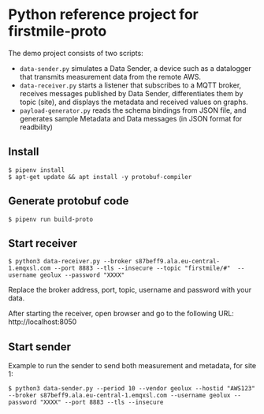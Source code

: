 # Python reference project for firstmile-proto

The demo project consists of two scripts: 
* `data-sender.py` simulates a Data Sender, a device such as a datalogger that transmits measurement data from the remote AWS.
* `data-receiver.py` starts a listener that subscribes to a MQTT broker, receives messages published by Data Sender, differentiates them by topic (site), and displays the metadata and received values on graphs. 
* `payload-generator.py` reads the schema bindings from JSON file, and generates sample Metadata and Data messages (in JSON format for readbility)

## Install

    $ pipenv install
    $ apt-get update && apt install -y protobuf-compiler

## Generate protobuf code

    $ pipenv run build-proto

## Start receiver

    $ python3 data-receiver.py --broker s87beff9.ala.eu-central-1.emqxsl.com --port 8883 --tls --insecure --topic "firstmile/#"  --username geolux --password "XXXX"

Replace the broker address, port, topic, username and password with your data.

After starting the receiver, open browser and go to the following URL: http://localhost:8050

## Start sender

Example to run the sender to send both measurement and metadata, for site 1:
    
    $ python3 data-sender.py --period 10 --vendor geolux --hostid "AWS123" --broker s87beff9.ala.eu-central-1.emqxsl.com --username geolux --password "XXXX" --port 8883 --tls --insecure